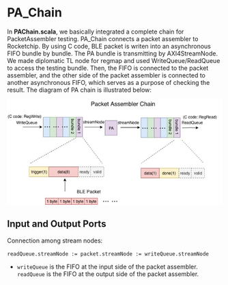 ﻿# PA_Chain
 In **PAChain.scala**, we basically integrated a complete chain for PacketAssembler testing. PA_Chain connects a packet assembler to Rocketchip. By using C code, BLE packet is writen into an asynchronous FIFO bundle by bundle. The PA bundle is transmitting by AXI4StreamNode. We made diplomatic TL node for regmap and used WriteQueue/ReadQueue to access the testing bundle. Then, the FIFO is connected to the packet assembler, and the other side of the packet assembler is connected to another asynchronous FIFO, which serves as a purpose of checking the result. The diagram of PA chain is illustrated below:
 
 ![blockDiagram](image/pa_chain.jpg)
 
 ## Input and Output Ports
Connection among stream nodes:
```
readQueue.streamNode := packet.streamNode := writeQueue.streamNode
```
* `writeQueue` is the FIFO at the input side of the packet assembler. `readQueue` is the FIFO at the output side of the packet assembler. 
